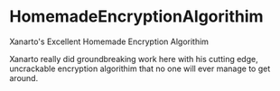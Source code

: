 # HomemadeEncryptionAlgorithim
Xanarto's Excellent Homemade Encryption Algorithim

Xanarto really did groundbreaking work here with his cutting edge, 
uncrackable encryption algorithim that no one will ever manage to get around.
